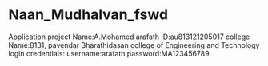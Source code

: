 # Naan_Mudhalvan_fswd
Application project
Name:A.Mohamed arafath
ID:au813121205017
college Name:8131, pavendar Bharathidasan college of Engineering and Technology
login credentials:
username:arafath
password:MA123456789
